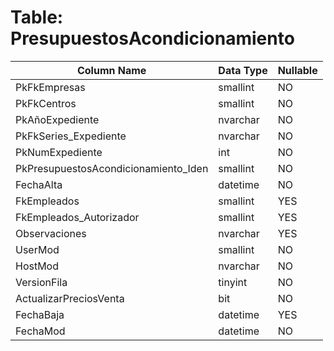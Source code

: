 # Table: PresupuestosAcondicionamiento

| Column Name | Data Type | Nullable |
|-------------|-----------|----------|
| PkFkEmpresas | smallint | NO |
| PkFkCentros | smallint | NO |
| PkAñoExpediente | nvarchar | NO |
| PkFkSeries_Expediente | nvarchar | NO |
| PkNumExpediente | int | NO |
| PkPresupuestosAcondicionamiento_Iden | smallint | NO |
| FechaAlta | datetime | NO |
| FkEmpleados | smallint | YES |
| FkEmpleados_Autorizador | smallint | YES |
| Observaciones | nvarchar | YES |
| UserMod | smallint | NO |
| HostMod | nvarchar | NO |
| VersionFila | tinyint | NO |
| ActualizarPreciosVenta | bit | NO |
| FechaBaja | datetime | YES |
| FechaMod | datetime | NO |
